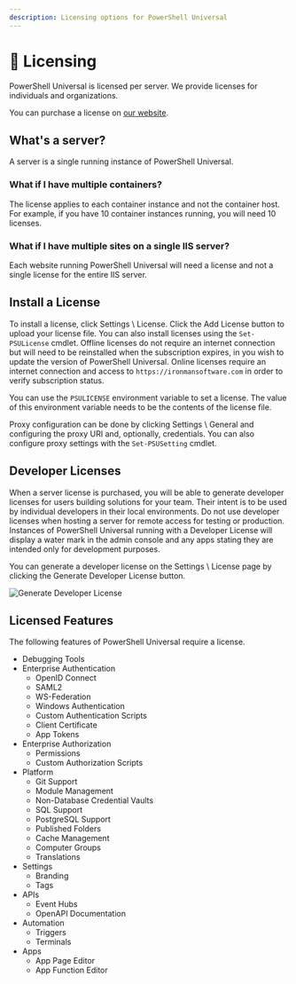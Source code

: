 ```yaml
---
description: Licensing options for PowerShell Universal
---
```


# 🔑 Licensing

PowerShell Universal is licensed per server. We provide licenses for individuals and organizations.

You can purchase a license on [our website](https://ironmansoftware.com/pricing/powershell-universal).

## What's a server?

A server is a single running instance of PowerShell Universal.

### What if I have multiple containers?

The license applies to each container instance and not the container host. For example, if you have 10 container instances running, you will need 10 licenses.

### What if I have multiple sites on a single IIS server?

Each website running PowerShell Universal will need a license and not a single license for the entire IIS server.

## Install a License

To install a license, click Settings \ License. Click the Add License button to upload your license file. You can also install licenses using the `Set-PSULicense` cmdlet. Offline licenses do not require an internet connection but will need to be reinstalled when the subscription expires, in you wish to update the version of PowerShell Universal. Online licenses require an internet connection and access to `https://ironmansoftware.com` in order to verify subscription status.

You can use the `PSULICENSE` environment variable to set a license. The value of this environment variable needs to be the contents of the license file.&#x20;

Proxy configuration can be done by clicking Settings \ General and configuring the proxy URI and, optionally, credentials. You can also configure proxy settings with the `Set-PSUSetting` cmdlet.

## Developer Licenses

When a server license is purchased, you will be able to generate developer licenses for users building solutions for your team. Their intent is to be used by individual developers in their local environments. Do not use developer licenses when hosting a server for remote access for testing or production. Instances of PowerShell Universal running with a Developer License will display a water mark in the admin console and any apps stating they are intended only for development purposes.

You can generate a developer license on the Settings \ License page by clicking the Generate Developer License button.

![Generate Developer License](<.gitbook/assets/image (96).png>)

## Licensed Features

The following features of PowerShell Universal require a license.

* Debugging Tools
* Enterprise Authentication
  * OpenID Connect
  * SAML2
  * WS-Federation
  * Windows Authentication
  * Custom Authentication Scripts
  * Client Certificate
  * App Tokens
* Enterprise Authorization
  * Permissions
  * Custom Authorization Scripts
* Platform
  * Git Support
  * Module Management
  * Non-Database Credential Vaults
  * SQL Support
  * PostgreSQL Support
  * Published Folders
  * Cache Management
  * Computer Groups
  * Translations
* Settings
  * Branding
  * Tags
* APIs
  * Event Hubs
  * OpenAPI Documentation
* Automation
  * Triggers
  * Terminals
* Apps
  * App Page Editor
  * App Function Editor
